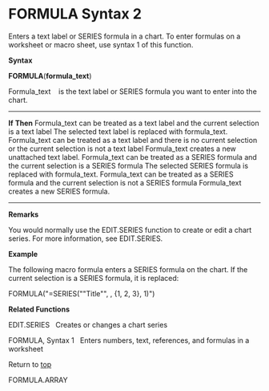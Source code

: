 FORMULA Syntax 2
================

Enters a text label or SERIES formula in a chart. To enter formulas on a
worksheet or macro sheet, use syntax 1 of this function.

**Syntax**

**FORMULA**(**formula\_text**)

Formula\_text    is the text label or SERIES formula you want to enter
into the chart.

  ----------------------------------------------------------------------------------------------------------------------------- -------------------------------------------------------------
  **If**                                                                                                                        **Then**
  Formula\_text can be treated as a text label and the current selection is a text label                                        The selected text label is replaced with formula\_text.
  Formula\_text can be treated as a text label and there is no current selection or the current selection is not a text label   Formula\_text creates a new unattached text label.
  Formula\_text can be treated as a SERIES formula and the current selection is a SERIES formula                                The selected SERIES formula is replaced with formula\_text.
  Formula\_text can be treated as a SERIES formula and the current selection is not a SERIES formula                            Formula\_text creates a new SERIES formula.
  ----------------------------------------------------------------------------------------------------------------------------- -------------------------------------------------------------

**Remarks**

You would normally use the EDIT.SERIES function to create or edit a
chart series. For more information, see EDIT.SERIES.

**Example**

The following macro formula enters a SERIES formula on the chart. If the
current selection is a SERIES formula, it is replaced:

FORMULA(\"=SERIES(\"\"Title\"\", , {1, 2, 3}, 1)\")

**Related Functions**

EDIT.SERIES   Creates or changes a chart series

FORMULA, Syntax 1   Enters numbers, text, references, and formulas in a
worksheet

Return to [top](#E)

FORMULA.ARRAY
